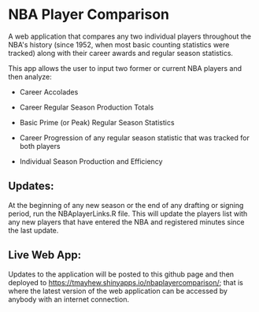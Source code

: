 # NBA Player Comparison

A web application that compares any two individual players throughout the NBA's history (since 1952, when most basic counting statistics were tracked) along with their career awards and regular season statistics. 

This app allows the user to input two former or current NBA players and then analyze:

* Career Accolades

* Career Regular Season Production Totals

* Basic Prime (or Peak) Regular Season Statistics

* Career Progression of any regular season statistic that was tracked for both players

* Individual Season Production and Efficiency

## Updates:

  At the beginning of any new season or the end of any drafting or signing period, run the NBAplayerLinks.R file. This will update the players list with any new players that have entered the NBA and registered minutes since the last update.
  
## Live Web App:

  Updates to the application will be posted to this github page and then deployed to https://tmayhew.shinyapps.io/nbaplayercomparison/; that is where the latest version of the web application can be accessed by anybody with an internet connection.
  




